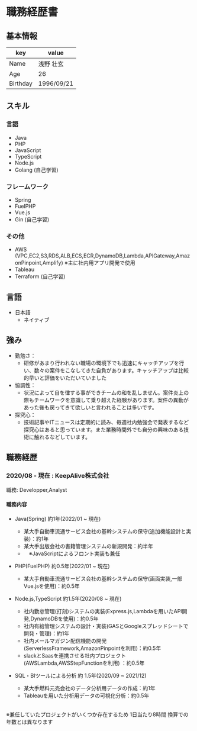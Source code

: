 # 職務経歴書

## 基本情報

|key|value|
|---|-----|
|Name|浅野 壮玄|
|Age|26|
|Birthday|1996/09/21|


## スキル
### 言語
- Java
- PHP
- JavaScript
- TypeScript
- Node.js
- Golang (自己学習)

### フレームワーク

- Spring
- FuelPHP
- Vue.js
- Gin (自己学習)

### その他

- AWS (VPC,EC2,S3,RDS,ALB,ECS,ECR,DynamoDB,Lambda,APIGateway,AmazonPinpoint,Amplify) ※主に社内用アプリ開発で使用
- Tableau
- Terraform (自己学習)



## 言語

- 日本語
  - ネイティブ

## 強み
- 勤勉さ：
  - 研修があまり行われない職場の環境下でも迅速にキャッチアップを行い、数々の案件をこなしてきた自負があります。キャッチアップは比較的早いと評価をいただいていました <br>
- 協調性：
  - 状況によって自を律する事ができチームの和を乱しません。案件炎上の際もチームワークを意識して乗り越えた経験があります。案件の異動があった後も戻ってきて欲しいと言われることは多いです。<br>
- 探究心：
  - 技術記事やITニュースは定期的に読み、毎週社内勉強会で発表するなど探究心はあると思っています。また業務時間外でも自分の興味のある技術に触れるなどしています。<br>


## 職務経歴

### 2020/08 - 現在 : KeepAlive株式会社

職務: Developper,Analyst

#### 職務内容

- Java(Spring) 約1年(2022/01 ~ 現在) <br>
  - 某大手自動車流通サービス会社の基幹システムの保守(追加機能設計と実装)：約1年　<br>
  - 某大手出版会社の書籍管理システムの新規開発：約半年 <br>
  - 　※JavaScriptによるフロント実装も兼任 <br>

- PHP(FuelPHP) 約0.5年(2022/01 ~ 現在) <br>
  - 某大手自動車流通サービス会社の基幹システムの保守(画面実装,一部Vue.jsを使用)：約0.5年 <br>

- Node.js,TypeScript 約1.5年(2020/08 ~ 現在) <br>
  - 社内勤怠管理(打刻)システムの実装(Express.js,Lambdaを用いたAPI開発,DynamoDBを使用)：約0.5年 <br>
  - 社内有給管理システムの設計・実装(GASとGoogleスプレッドシートで開発・管理)：約1年 <br>
  - 社内メールマガジン配信機能の開発(ServerlessFramework,AmazonPinpointを利用)：約0.5年 <br>
  - slackとSaasを連携させる社内プロジェクト(AWSLambda,AWSStepFunctionを利用) ：約0.5年 <br>

- SQL・BIツールによる分析 約 1.5年(2020/09 ~ 2021/12) <br>
  - 某大手燃料元売会社のデータ分析用データの作成：約1年 <br>
  - Tableauを用いた分析用データの可視化分析：約0.5年 <br>
<br>
※兼任していたプロジェクトがいくつか存在するため 1日当たり8時間 換算での年数とは異なります

